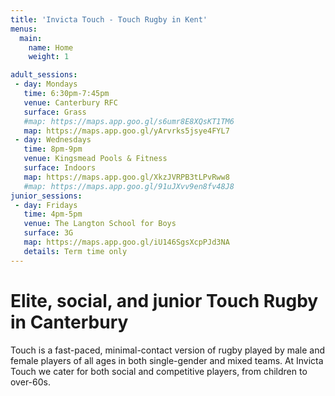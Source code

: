 ```yaml
---
title: 'Invicta Touch - Touch Rugby in Kent'
menus:
  main:
    name: Home
    weight: 1

adult_sessions:
 - day: Mondays
   time: 6:30pm-7:45pm
   venue: Canterbury RFC
   surface: Grass
   #map: https://maps.app.goo.gl/s6umr8E8XQsKT1TM6
   map: https://maps.app.goo.gl/yArvrks5jsye4FYL7
 - day: Wednesdays
   time: 8pm-9pm
   venue: Kingsmead Pools & Fitness
   surface: Indoors
   map: https://maps.app.goo.gl/XkzJVRPB3tLPvRww8
   #map: https://maps.app.goo.gl/91uJXvv9en8fv48J8
junior_sessions:
 - day: Fridays
   time: 4pm-5pm
   venue: The Langton School for Boys
   surface: 3G
   map: https://maps.app.goo.gl/iU146SgsXcpPJd3NA
   details: Term time only
---
```


# Elite, social, and junior Touch Rugby in Canterbury

Touch is a fast-paced, minimal-contact version of rugby played by male and female players of
all ages in both single-gender and mixed teams.
At Invicta Touch we cater for both social and competitive players, from children to
over-60s.


